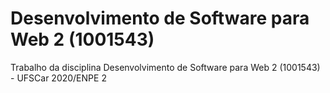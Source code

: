 # Desenvolvimento de Software para Web 2 (1001543)
Trabalho da disciplina Desenvolvimento de Software para Web 2 (1001543) - UFSCar 2020/ENPE 2
